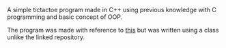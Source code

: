 A simple tictactoe program made in C++ using previous knowledge with C programming and basic concept of OOP.

The program was made with reference to [this](https://github.com/ImKennyYip/CppTutorials/tree/master) but was written using a class unlike the linked repository.
